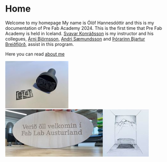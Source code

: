 # Home

Welcome to my homepage
My name is Ólöf Hannesdóttir and this is my documentation of Pre Fab Academy 2024. This is the first time that Pre Fab Academy is held in Iceland. [Svavar Konráðsson](https://fabacademy.org/2023/labs/isafjordur/students/svavar-konradsson/index.html) is my instructor and his collegues, [Árni Björnsson](https://fabacademy.org/2022/labs/isafjordur/students/arni-bjornsson/), [Andri Sæmundsson](https://fabacademy.org/2023/labs/akureyri/students/andri-semundsson/pages/aboutMe.html) and [Þórarinn Bjartur Breiðfjörð](https://fabacademy.org/archives/2015/eu/students/gunnarsson.thorarinn_b.b/index.html), assist in this program.

Here you can read [about me](about.md)

![Stamp](img/Stamp200x150.jpg)![Sign](img/Skilti309x150.jpg)![SketcOfSunWall](img/SketchOfSunWall230x150_cropped.jpg)




